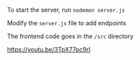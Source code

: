 To start the server, run `nodemon server.js`

Modify the `server.js` file to add endpoints

The frontend code goes in the `/src` directory

https://youtu.be/3TpX77pc9rI
